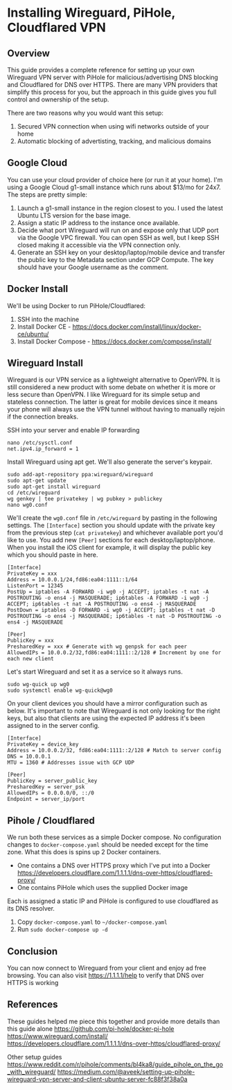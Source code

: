 # Installing Wireguard, PiHole, Cloudflared VPN
## Overview
This guide provides a complete reference for setting up your own Wireguard VPN server with PiHole for malicious/advertising DNS blocking and Cloudflared for DNS over HTTPS. There are many VPN providers that simplify this process for you, but the approach in this guide gives you full control and ownership of the setup.

There are two reasons why you would want this setup:
1. Secured VPN connection when using wifi networks outside of your home
2. Automatic blocking of advertisting, tracking, and malicious domains

## Google Cloud
You can use your cloud provider of choice here (or run it at your home). I'm using a Google Cloud g1-small instance which runs about $13/mo for 24x7. The steps are pretty simple:
1. Launch a g1-small instance in the region closest to you. I used the latest Ubuntu LTS version for the base image.
2. Assign a static IP address to the instance once available.
3. Decide what port Wireguard will run on and expose only that UDP port via the Google VPC firewall. You can open SSH as well, but I keep SSH closed making it accessible via the VPN connection only.
4. Generate an SSH key on your desktop/laptop/mobile device and transfer the public key to the Metadata section under GCP Compute. The key should have your Google username as the comment.

## Docker Install
We'll be using Docker to run PiHole/Cloudflared:
1. SSH into the machine
2. Install Docker CE - https://docs.docker.com/install/linux/docker-ce/ubuntu/
3. Install Docker Compose - https://docs.docker.com/compose/install/

## Wireguard Install
Wireguard is our VPN service as a lightweight alternative to OpenVPN. It is still considered a new product with some debate on whether it is more or less secure than OpenVPN. I like Wireguard for its simple setup and stateless connection. The latter is great for mobile devices since it means your phone will always use the VPN tunnel without having to manually rejoin if the connection breaks.

SSH into your server and enable IP forwarding
```
nano /etc/sysctl.conf
net.ipv4.ip_forward = 1
```

Install Wireguard using apt get. We'll also generate the server's keypair.
```
sudo add-apt-repository ppa:wireguard/wireguard
sudo apt-get update
sudo apt-get install wireguard
cd /etc/wireguard
wg genkey | tee privatekey | wg pubkey > publickey
nano wg0.conf
```

We'll create the `wg0.conf` file in `/etc/wireguard` by pasting in the following settings. The `[Interface]` section you should update with the private key from the previous step (`cat privatekey`) and whichever available port you'd like to use. You add new `[Peer]` sections for each desktop/laptop/phone. When you install the iOS client for example, it will display the public key which you should paste in here.
```
[Interface]
PrivateKey = xxx
Address = 10.0.0.1/24,fd86:ea04:1111::1/64
ListenPort = 12345
PostUp = iptables -A FORWARD -i wg0 -j ACCEPT; iptables -t nat -A POSTROUTING -o ens4 -j MASQUERADE; ip6tables -A FORWARD -i wg0 -j ACCEPT; ip6tables -t nat -A POSTROUTING -o ens4 -j MASQUERADE
PostDown = iptables -D FORWARD -i wg0 -j ACCEPT; iptables -t nat -D POSTROUTING -o ens4 -j MASQUERADE; ip6tables -t nat -D POSTROUTING -o ens4 -j MASQUERADE

[Peer]
PublicKey = xxx
PresharedKey = xxx # Generate with wg genpsk for each peer
AllowedIPs = 10.0.0.2/32,fd86:ea04:1111::2/128 # Increment by one for each new client
```
Let's start Wireguard and set it as a service so it always runs.
```
sudo wg-quick up wg0
sudo systemctl enable wg-quick@wg0
```
On your client devices you should have a mirror configuration such as below. It's important to note that Wireguard is not only looking for the right keys, but also that clients are using the expected IP address it's been assigned to in the server config.
```
[Interface]
PrivateKey = device_key
Address = 10.0.0.2/32, fd86:ea04:1111::2/128 # Match to server config
DNS = 10.0.0.1
MTU = 1360 # Addresses issue with GCP UDP

[Peer]
PublicKey = server_public_key
PresharedKey = server_psk
AllowedIPs = 0.0.0.0/0, ::/0
Endpoint = server_ip/port
```
## Pihole / Cloudflared
We run both these services as a simple Docker compose. No configuration changes to `docker-compose.yaml` should be needed except for the time zone. What this does is spins up 2 Docker containers.
- One contains a DNS over HTTPS proxy which I've put into a Docker https://developers.cloudflare.com/1.1.1.1/dns-over-https/cloudflared-proxy/
- One contains PiHole which uses the supplied Docker image

Each is assigned a static IP and PiHole is configured to use cloudflared as its DNS resolver.
1. Copy `docker-compose.yaml` to `~/docker-compose.yaml`
2. Run `sudo docker-compose up -d`

## Conclusion
You can now connect to Wireguard from your client and enjoy ad free browsing. You can also visit https://1.1.1.1/help to verify that DNS over HTTPS is working

## References
These guides helped me piece this together and provide more details than this guide alone
https://github.com/pi-hole/docker-pi-hole
https://www.wireguard.com/install/
https://developers.cloudflare.com/1.1.1.1/dns-over-https/cloudflared-proxy/

Other setup guides
https://www.reddit.com/r/pihole/comments/bl4ka8/guide_pihole_on_the_go_with_wireguard/
https://medium.com/@aveek/setting-up-pihole-wireguard-vpn-server-and-client-ubuntu-server-fc88f3f38a0a
